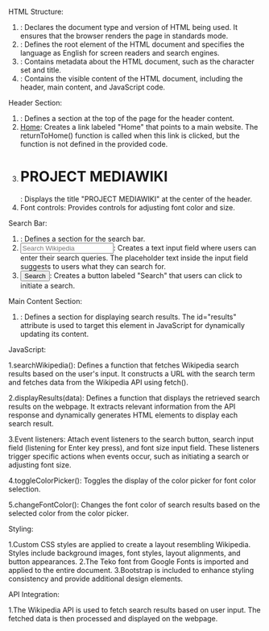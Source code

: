 HTML Structure:

1. <!DOCTYPE html>: Declares the document type and version of HTML being used. It ensures that the browser renders the page in standards mode.
2. <html lang="en">: Defines the root element of the HTML document and specifies the language as English for screen readers and search engines.
3. <head>: Contains metadata about the HTML document, such as the character set and title.
4. <body>: Contains the visible content of the HTML document, including the header, main content, and JavaScript code.

  Header Section:
  
1. <div class="header">: Defines a section at the top of the page for the header content.
2. <a href="https://your-main-website.com" class="home-link" onclick="returnToHome()">Home</a>: Creates a link labeled "Home" that points to a main website. The returnToHome() function is called when this link is clicked, but the function is not defined in the provided code.
3. <h1>PROJECT MEDIAWIKI</h1>: Displays the title "PROJECT MEDIAWIKI" at the center of the header.
4. Font controls: Provides controls for adjusting font color and size.

  Search Bar:
  
1. <div class="search-bar">: Defines a section for the search bar.
2. <input type="text" id="searchInput" class="form-control" placeholder="Search Wikipedia">: Creates a text input field where users can enter their search queries. The placeholder text inside the input field suggests to users what they can search for.
3. <button class="btn" id="searchBtn" type="button" aria-label="Search Wikipedia">Search</button>: Creates a button labeled "Search" that users can click to initiate a search.

  Main Content Section:
  
1. <div class="main-content" id="results">: Defines a section for displaying search results. The id="results" attribute is used to target this element in JavaScript for dynamically updating its content.

  JavaScript:
  
1.searchWikipedia(): Defines a function that fetches Wikipedia search results based on the user's input. It constructs a URL with the search term and fetches data from the Wikipedia API using fetch().

2.displayResults(data): Defines a function that displays the retrieved search results on the webpage. It extracts relevant information from the API response and dynamically generates HTML elements to display each search result.

3.Event listeners: Attach event listeners to the search button, search input field (listening for Enter key press), and font size input field. These listeners trigger specific actions when events occur, such as initiating a search or adjusting font size.

4.toggleColorPicker(): Toggles the display of the color picker for font color selection.

5.changeFontColor(): Changes the font color of search results based on the selected color from the color picker.

Styling:

1.Custom CSS styles are applied to create a layout resembling Wikipedia. Styles include background images, font styles, layout alignments, and button appearances.
2.The Teko font from Google Fonts is imported and applied to the entire document.
3.Bootstrap is included to enhance styling consistency and provide additional design elements.

API Integration:

1.The Wikipedia API is used to fetch search results based on user input. The fetched data is then processed and displayed on the webpage.
